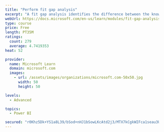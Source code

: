 ```yaml
---
title: "Perform fit gap analysis"
excerpt: "A fit gap analysis identifies the difference between the known requirements and the proposed or current solution. This module covers performing a fit gap analysis."
webUrl: https://docs.microsoft.com/en-us/learn/modules/fit-gap-analysis/
type: course
price: Free
length: PT35M
ratings:
  count: 279
  average: 4.7419353
heat: 52

provider:
  name: Microsoft Learn
  domain: microsoft.com
  images:
    - url: /assets/images/organizations/microsoft.com-50x50.jpg
      width: 50
      height: 50

levels:
  - Advanced

topics:
  - Power BI

secured: "r0Khz5Dk+YS1a8L39/bSod+nHJ1bSowLKcAtd2j3/MTX7kCgkWIFca1seau3UtNjOVnQNWRYXyMmCfgeEJl5LAYNl8UV3Q3tfvC8+oHFnIM8LlFweS0sjgPUl0apo9KOtIT7lTmkG/qE4A2M/rjyyh9eYmKpq4gHqQcmvQ3nBNdWFBKhHHvD6H0+40ahpEmF2J+2+uRRAcx1xP4BpGYhNTTwYthOoXmW3S3rN+Jw4/wrV82c0OTpFIXzF8a7e540q5V7jgNYV3DuGBGy1DK5Kc385iUXSrWWceQaeWopTvw2LJbWoO/b6Z7DEXROF5YWqQ3Wd/AL3aRld82DQh7JVspKD6Zn/ScJKqEfmqwv24PMi/Uz7AFRHLbU4nSETwYjuv4205l4jHOa4qFJkPriNw==;CPDRHeyEW728N47K9IVWjg=="
---
```


